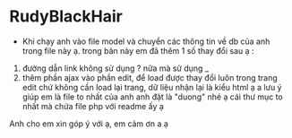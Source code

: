 # RudyBlackHair

- Khi chạy anh vào file model và chuyển các thông tin về db của anh trong file này ạ.
trong bản này em đã thêm 1 số thay đổi sau ạ :
1. đường dẫn link không sử dụng ? nữa mà sử dụng _
2. thêm phần ajax vào phần edit, để load được thay đổi luôn trong trang edit chứ không cần load lại trang, dữ liệu nhận lại là kiểu html ạ 
a lưu ý giúp em là file to nhất của anh anh đặt là "duong" nhé ạ
cái thư mục to nhất mà chứa file php với readme ấy ạ

Anh cho em xin góp ý với ạ, em cảm ơn a ạ

